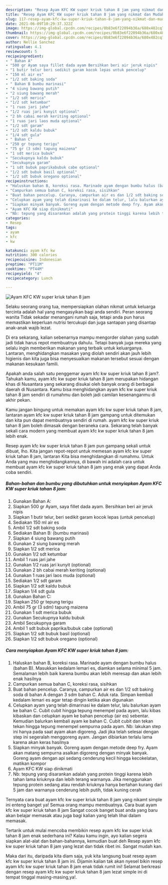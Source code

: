 ```yaml
---
description: "Resep Ayam KFC KW super kriuk tahan 8 jam yang nikmat dan Mudah Dibuat"
title: "Resep Ayam KFC KW super kriuk tahan 8 jam yang nikmat dan Mudah Dibuat"
slug: 117-resep-ayam-kfc-kw-super-kriuk-tahan-8-jam-yang-nikmat-dan-mudah-dibuat
date: 2021-06-09T10:29:37.322Z
image: https://img-global.cpcdn.com/recipes/0b83e6f22094b36a/680x482cq70/ayam-kfc-kw-super-kriuk-tahan-8-jam-foto-resep-utama.jpg
thumbnail: https://img-global.cpcdn.com/recipes/0b83e6f22094b36a/680x482cq70/ayam-kfc-kw-super-kriuk-tahan-8-jam-foto-resep-utama.jpg
cover: https://img-global.cpcdn.com/recipes/0b83e6f22094b36a/680x482cq70/ayam-kfc-kw-super-kriuk-tahan-8-jam-foto-resep-utama.jpg
author: Nellie Sanchez
ratingvalue: 4.1
reviewcount: 5
recipeingredient:
- " Bahan A"
- "500 gr Ayam saya fillet dada ayam Bersihkan beri air jeruk nipis"
- "1 butir telur beri sedikit garam kocok lepas untuk pencelup"
- "150 ml air es"
- "1/2 sdt baking soda"
- " Bahan B bumbu marinasi"
- "4 siung bawang putih"
- "2 siung bawang merah"
- "1/2 sdt merica"
- "1/2 sdt ketumbar"
- "1 ruas jari jahe"
- "1/2 ruas jari kunyit optional"
- "2 bh cabai merah keriting optional"
- "1 ruas jari laos muda optional"
- "1/2 sdt garam"
- "1/2 sdt kaldu bubuk"
- "1/4 sdt gula"
- " Bahan C"
- "250 gr tepung terigu"
- "75 gr (3 sdm) tapung maizena"
- "1 sdt merica bubuk"
- "Secukupnya kaldu bubuk"
- "Secukupnya garam"
- "1 sdt bubuk paprikabubuk cabe optional"
- "1/2 sdt bubuk basil optional"
- "1/2 sdt bubuk oregano optional"
recipeinstructions:
- "Haluskan bahan B, koreksi rasa. Marinade ayam dengan bumbu halus (bahan B). Masukkan kedalam lemari es, diamkan selama minimal 5 jam. Semalaman lebih baik karena bumbu akan lebih meresap dan akan lebih enak hasilnya"
- "Campurkan semua bahan C, koreksi rasa, sisihkan"
- "Buat bahan pencelup. Caranya, campurkan air es dan 1/2 sdt baking soda di bahan A dengan 3 sdm bahan C. Aduk rata. Simpan kembali kedalam lemari es agar tetap dingin ketika akan digunakan"
- "Celupkan ayam yang telah dimarinasi ke dalam telur, lalu balurkan ayam ke bahan C. Cubit cubit hingga tepung menempel pada ayam, lalu kibas kibaskan dan celupkan ayam ke bahan pencelup (air es) sebentar. Kemudian balurkan kembali ayam ke bahan C. Cubit cubit dan tekan tekan hingga tepung menempel sempurna pada ayam. Nb: lakukan step ini hanya pada saat ayam akan digoreng. Jadi jika telah selesai dengan step ini segeralah menggoreng ayam. Jangan dibiarkan terlalu lama karena akan keras hasilnya"
- "Siapkan minyak banyak. Goreng ayam dengan metode deep fry. Ayam akan matang sempurna asalkan digoreng dengan minyak banyak. Goreng ayam dengan api sedang cenderung kecil hingga kecokelatan, matikan kompor"
- "Ayam KFC KW siap dinikmati"
- "Nb: tepung yang disarankan adalah yang protein tinggi karena lebih tahan lama kriuknya dan lebih terang warnanya. Jika menggunakan tepung protein sedang atau rendah kriuknya hanya bertahan kurang dari 5 jam dan warnanya cenderung lebih putih, tidak kuning cerah"
categories:
- Resep
tags:
- ayam
- kfc
- kw

katakunci: ayam kfc kw 
nutrition: 300 calories
recipecuisine: Indonesian
preptime: "PT11M"
cooktime: "PT44M"
recipeyield: "4"
recipecategory: Lunch

---
```



![Ayam KFC KW super kriuk tahan 8 jam](https://img-global.cpcdn.com/recipes/0b83e6f22094b36a/680x482cq70/ayam-kfc-kw-super-kriuk-tahan-8-jam-foto-resep-utama.jpg)

Selaku seorang orang tua, mempersiapkan olahan nikmat untuk keluarga tercinta adalah hal yang mengasyikan bagi anda sendiri. Peran seorang  wanita Tidak sekadar menangani rumah saja, tetapi anda pun harus memastikan keperluan nutrisi tercukupi dan juga santapan yang disantap anak-anak wajib lezat.

Di era  sekarang, kalian sebenarnya mampu mengorder olahan yang sudah jadi tidak harus repot membuatnya dahulu. Tetapi banyak juga mereka yang selalu ingin memberikan makanan yang terbaik untuk keluarganya. Lantaran, menghidangkan masakan yang diolah sendiri akan jauh lebih higienis dan kita juga bisa menyesuaikan makanan tersebut sesuai dengan makanan kesukaan famili. 



Apakah anda salah satu penggemar ayam kfc kw super kriuk tahan 8 jam?. Tahukah kamu, ayam kfc kw super kriuk tahan 8 jam merupakan hidangan khas di Nusantara yang sekarang disukai oleh banyak orang di berbagai daerah di Nusantara. Kamu bisa menghidangkan ayam kfc kw super kriuk tahan 8 jam sendiri di rumahmu dan boleh jadi camilan kesenanganmu di akhir pekan.

Kamu jangan bingung untuk memakan ayam kfc kw super kriuk tahan 8 jam, lantaran ayam kfc kw super kriuk tahan 8 jam gampang untuk ditemukan dan kita pun dapat membuatnya sendiri di rumah. ayam kfc kw super kriuk tahan 8 jam boleh dimasak dengan beraneka cara. Sekarang telah banyak sekali cara modern yang membuat ayam kfc kw super kriuk tahan 8 jam lebih enak.

Resep ayam kfc kw super kriuk tahan 8 jam pun gampang sekali untuk dibuat, lho. Kita jangan repot-repot untuk memesan ayam kfc kw super kriuk tahan 8 jam, lantaran Kita bisa menghidangkan di rumahmu. Untuk Anda yang mau menghidangkannya, di bawah ini adalah cara untuk membuat ayam kfc kw super kriuk tahan 8 jam yang enak yang dapat Anda coba sendiri.

<!--inarticleads1-->

##### Bahan-bahan dan bumbu yang dibutuhkan untuk menyiapkan Ayam KFC KW super kriuk tahan 8 jam:

1. Gunakan  Bahan A:
1. Siapkan 500 gr Ayam, saya fillet dada ayam. Bersihkan beri air jeruk nipis
1. Siapkan 1 butir telur, beri sedikit garam kocok lepas (untuk pencelup)
1. Sediakan 150 ml air es
1. Ambil 1/2 sdt baking soda
1. Sediakan  Bahan B: (bumbu marinasi)
1. Siapkan 4 siung bawang putih
1. Gunakan 2 siung bawang merah
1. Siapkan 1/2 sdt merica
1. Gunakan 1/2 sdt ketumbar
1. Ambil 1 ruas jari jahe
1. Gunakan 1/2 ruas jari kunyit (optional)
1. Gunakan 2 bh cabai merah keriting (optional)
1. Gunakan 1 ruas jari laos muda (optional)
1. Sediakan 1/2 sdt garam
1. Siapkan 1/2 sdt kaldu bubuk
1. Siapkan 1/4 sdt gula
1. Gunakan  Bahan C:
1. Siapkan 250 gr tepung terigu
1. Ambil 75 gr (3 sdm) tapung maizena
1. Gunakan 1 sdt merica bubuk
1. Gunakan Secukupnya kaldu bubuk
1. Ambil Secukupnya garam
1. Ambil 1 sdt bubuk paprika/bubuk cabe (optional)
1. Siapkan 1/2 sdt bubuk basil (optional)
1. Siapkan 1/2 sdt bubuk oregano (optional)




<!--inarticleads2-->

##### Cara menyiapkan Ayam KFC KW super kriuk tahan 8 jam:

1. Haluskan bahan B, koreksi rasa. Marinade ayam dengan bumbu halus (bahan B). Masukkan kedalam lemari es, diamkan selama minimal 5 jam. Semalaman lebih baik karena bumbu akan lebih meresap dan akan lebih enak hasilnya
1. Campurkan semua bahan C, koreksi rasa, sisihkan
1. Buat bahan pencelup. Caranya, campurkan air es dan 1/2 sdt baking soda di bahan A dengan 3 sdm bahan C. Aduk rata. Simpan kembali kedalam lemari es agar tetap dingin ketika akan digunakan
1. Celupkan ayam yang telah dimarinasi ke dalam telur, lalu balurkan ayam ke bahan C. Cubit cubit hingga tepung menempel pada ayam, lalu kibas kibaskan dan celupkan ayam ke bahan pencelup (air es) sebentar. Kemudian balurkan kembali ayam ke bahan C. Cubit cubit dan tekan tekan hingga tepung menempel sempurna pada ayam. Nb: lakukan step ini hanya pada saat ayam akan digoreng. Jadi jika telah selesai dengan step ini segeralah menggoreng ayam. Jangan dibiarkan terlalu lama karena akan keras hasilnya
1. Siapkan minyak banyak. Goreng ayam dengan metode deep fry. Ayam akan matang sempurna asalkan digoreng dengan minyak banyak. Goreng ayam dengan api sedang cenderung kecil hingga kecokelatan, matikan kompor
1. Ayam KFC KW siap dinikmati
1. Nb: tepung yang disarankan adalah yang protein tinggi karena lebih tahan lama kriuknya dan lebih terang warnanya. Jika menggunakan tepung protein sedang atau rendah kriuknya hanya bertahan kurang dari 5 jam dan warnanya cenderung lebih putih, tidak kuning cerah




Ternyata cara buat ayam kfc kw super kriuk tahan 8 jam yang nikamt simple ini enteng banget ya! Semua orang mampu membuatnya. Cara buat ayam kfc kw super kriuk tahan 8 jam Sangat cocok banget buat anda yang baru akan belajar memasak atau juga bagi kalian yang telah lihai dalam memasak.

Tertarik untuk mulai mencoba membikin resep ayam kfc kw super kriuk tahan 8 jam enak sederhana ini? Kalau kamu ingin, ayo kalian segera siapkan alat-alat dan bahan-bahannya, kemudian buat deh Resep ayam kfc kw super kriuk tahan 8 jam yang lezat dan tidak ribet ini. Sangat mudah kan. 

Maka dari itu, daripada kita diam saja, yuk kita langsung buat resep ayam kfc kw super kriuk tahan 8 jam ini. Dijamin kalian tak akan nyesel bikin resep ayam kfc kw super kriuk tahan 8 jam enak tidak rumit ini! Selamat berkreasi dengan resep ayam kfc kw super kriuk tahan 8 jam lezat simple ini di tempat tinggal masing-masing,ya!.

